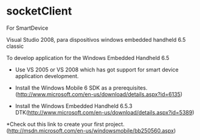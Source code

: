 # socketClient
For SmartDevice

Visual Studio 2008, para dispositivos windows embedded handheld 6.5 classic

To develop application for the Windows Embedded Handheld 6.5

* Use VS 2005 or VS 2008 which has got support for smart device application development.

* Install the Windows Mobile 6 SDK as a prerequisites.(http://www.microsoft.com/en-us/download/details.aspx?id=6135)
* Install the Windows Embedded Handheld 6.5.3 DTK(http://www.microsoft.com/en-us/download/details.aspx?id=5389)

*Check out this link to create your first project.(http://msdn.microsoft.com/en-us/windowsmobile/bb250560.aspx)

